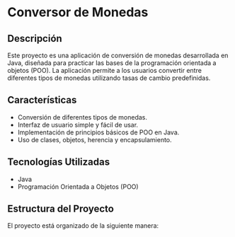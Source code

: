 # Conversor de Monedas

## Descripción

Este proyecto es una aplicación de conversión de monedas desarrollada en Java, diseñada para practicar las bases de la programación orientada a objetos (POO). La aplicación permite a los usuarios convertir entre diferentes tipos de monedas utilizando tasas de cambio predefinidas.

## Características

- Conversión de diferentes tipos de monedas.
- Interfaz de usuario simple y fácil de usar.
- Implementación de principios básicos de POO en Java.
- Uso de clases, objetos, herencia y encapsulamiento.

## Tecnologías Utilizadas

- Java
- Programación Orientada a Objetos (POO)

## Estructura del Proyecto

El proyecto está organizado de la siguiente manera:

